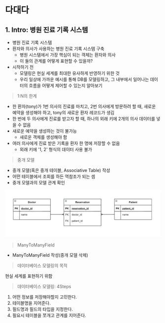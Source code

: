 # 다대다

## 1. Intro: 병원 진료 기록 시스템

- 병원 진료 기록 시스템
- 환자와 의사가 사용하는 병원 진료 기록 시스템 구축
  - 병원 시스템에서 가장 핵심이 되는 객체는 환자와 의사
  - 이 둘의 관계를 어떻게 표현할 수 있을까?
- 시작하기 전
  - 모델링은 현실 세계를 최대한 유사하게 반영하기 위한 것
  - 우리 일상에 가까운 예시를 통해 DB를 모델링하고, 그 내부에서 일어나는 데이터의 흐름을 어떻게 제어할 수 있는지 알아보기



> 1:N의 한계

- 한 환자(tony)가 1번 의사의 진료를 마치고, 2번 의사에게 방문하려 할 때, 새로운 예약을 생성해야 하고, tony의 새로운 환자 레코드가 생김
- 한 번에 두 의사에게 진료를 받고자 할 때, 하나의 외래 키에 2개의 의사 데이터를 넣을 수 없음
- 새로운 예약을 생성하는 것이 불가능
  - 새로운 객체를 생성해야 함
- 여러 의사에게 진료 받은 기록을 환자 한 명에 저장할 수 없음
  - 외래 키에  '1, 2' 형식의 데이터 사용 불가



> 중개 모델

- 중개 모델(혹은 중개 테이블, Associative Table) 작성
- 어떤 테이블에서 조회를 하든 역참조가 되는 셈
- 중개 모델과의 모델 관계 확인

![image_2](07_django_db_rel_2.assets/image_2.jpg)

> ManyToManyField

- ManyToManyField 작성(중개 모델 삭제)



> 데이터베이스 모델링의 목적

현실 세계를 표현하기 위함



> 데이터베이스 모델링: 4Steps

1. 어떤 정보를 저장해야할지 고민한다.
2. 테이블명을 지어준다.
3. 필드명과 필드의 타입을 지정한다.
4. 필요시 테이블을 쪼개고 관계를 지어준다.